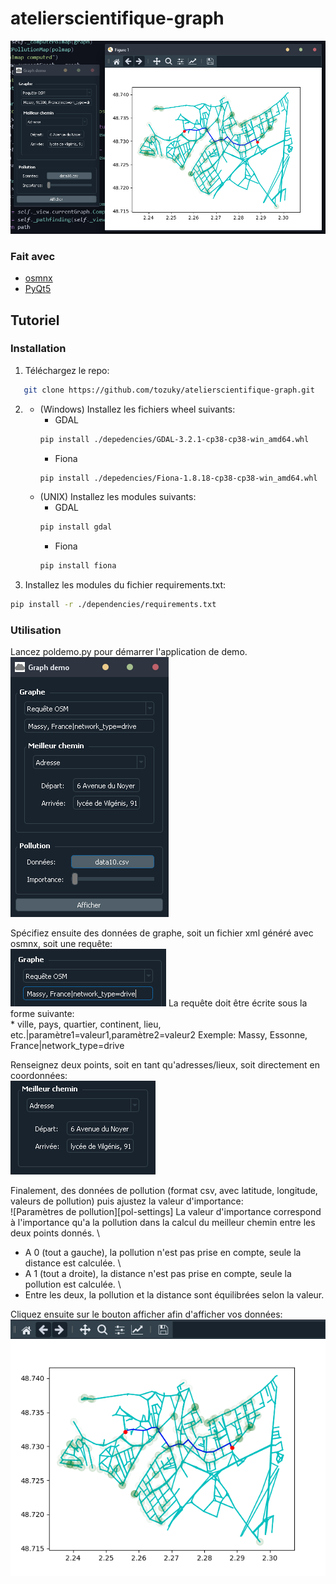 # atelierscientifique-graph

![Démo][demo-sc]

### Fait avec
* [osmnx](https://pypi.org/project/PyQt5/)
* [PyQt5](https://github.com/gboeing/osmnx)

<!-- UTILISATION -->
## Tutoriel

### Installation

1. Téléchargez le repo:
```sh
   git clone https://github.com/tozuky/atelierscientifique-graph.git
```
2. * (Windows) Installez les fichiers wheel suivants:
      * GDAL
      ```sh
      pip install ./depedencies/GDAL-3.2.1-cp38-cp38-win_amd64.whl
      ```
      * Fiona
      ```sh
      pip install ./depedencies/Fiona-1.8.18-cp38-cp38-win_amd64.whl
      ```
   * (UNIX) Installez les modules suivants:
      * GDAL
      ```sh
      pip install gdal
      ```
      * Fiona
      ```sh
      pip install fiona
      ``` 
3. Installez les modules du fichier requirements.txt:
  ```sh
  pip install -r ./dependencies/requirements.txt
  ```
  
### Utilisation

Lancez poldemo.py pour démarrer l'application de demo.\
![Application Démo][app-sc]

Spécifiez ensuite des données de graphe, soit un fichier xml généré avec osmnx, soit une requête:\
![Paramètres du graphe][graph-settings-sc]
La requête doit être écrite sous la forme suivante:\
    * ville, pays, quartier, continent, lieu, etc.|paramètre1=valeur1,paramètre2=valeur2
    Exemple: Massy, Essonne, France|network_type=drive

Renseignez deux points, soit en tant qu'adresses/lieux, soit directement en coordonnées:\
![Paramètres du chemin][path-settings-sc]

Finalement, des données de pollution (format csv, avec latitude, longitude, valeurs de pollution) puis ajustez la valeur d'importance:\
![Paramètres de pollution][pol-settings]
La valeur d'importance correspond à l'importance qu'a la pollution dans la calcul du meilleur chemin entre les deux points donnés. \
* A 0 (tout a gauche), la pollution n'est pas prise en compte, seule la distance est calculée. \
* A 1 (tout a droite), la distance n'est pas prise en compte, seule la pollution est calculée. \
* Entre les deux, la pollution et la distance sont équilibrées selon la valeur.

Cliquez ensuite sur le bouton afficher afin d'afficher vos données:\
![Rendu final][plot-sc]

<!-- MARKDOWN LINKS & IMAGES -->
<!-- https://www.markdownguide.org/basic-syntax/#reference-style-links -->
[demo-sc]: screenshots/demo.PNG
[app-sc]: screenshots/demoapp.PNG
[graph-settings-sc]: screenshots/requête.PNG
[path-settings-sc]: screenshots/path.PNG
[pol-settings-sc]: screenshots/pol.PNG
[plot-sc]: screenshots/plot.PNG
